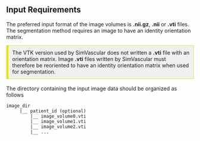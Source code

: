 ## Input Requirements ##

The preferred input format of the image volumes is <b>.nii.gz</b>, <b>.nii</b> or <b>.vti</b> files. 
The segmentation method requires an image to have an identity orientation matrix. 

<div style="background-color: #F0F0F0; padding: 10px; border: 1px solid #e6e600; border-left: 6px solid #e6e600">
The VTK version used by SimVascular does not written a <b>.vti</b> file with an orientation matrix. Image <b>.vti</b> files
written by SimVascular must therefore be reoriented to have an identity orientation matrix when used for segmentation.
</div>

<br>
The directory containing the input image data should be organized as follows

<pre><code>image_dir
     |__ patient_id (optional)
         |__ image_volume0.vti
         |__ image_volume1.vti
         |__ image_volume2.vti
         |__ ...
</code></pre>

